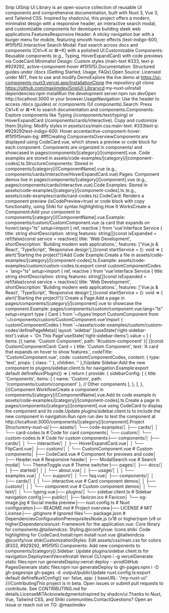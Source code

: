 Snip UISnip UI Library is an open-source collection of reusable UI components and comprehensive documentation, built with Nuxt 3, Vue 3, and Tailwind CSS. Inspired by shadcn/ui, this project offers a modern, minimalist design with a responsive header, an interactive search modal, and customizable components for developers building sleek web applications.FeaturesResponsive Header: A sticky navigation bar with a burger menu for mobile, featuring smooth hover effects (text-indigo-600, #f5f5f5).Interactive Search Modal: Fast search across docs and components (Ctrl+K or ⌘+K) with a polished UI.Customizable Components: Reusable components (e.g., Typing, HoverExpandCard) with code previews via CodeCard.Minimalist Design: Custom styles (main-text #333, text-p #929292, active-component-hover #f5f5f5).Documentation: Structured guides under /docs (Getting Started, Usage, FAQs).Open Source: Licensed under MIT, free to use and modify.DemoExplore the live demo at https://ui-components-nuxt3.vercel.app/InstallationClone the repository:git clone https://github.com/maxiimdev/SnipUI-Librarycd my-nuxt-uiInstall dependencies:npm installRun the development server:npm run devOpen http://localhost:3000 in your browser.UsageNavigation: Use the header to access /docs (guides) or /components (UI components).Search: Press Ctrl+K or ⌘+K to search documentation and components.Components: Explore components like Typing (/components/text/typing) or HoverExpandCard (/components/cards/interactive). Copy and customize them.Styling: Modify styles in assets/css/main.css:main-text: #333text-p: #929292text-indigo-600: Hover accentactive-component-hover: #f5f5f5main-bg: #fffCreating ComponentsOverviewComponents are displayed using CodeCard.vue, which shows a preview or code block for each component. Components are organized in components/ and showcased in pages/components/\[category\]/\[component\].vue. Code examples are stored in assets/code-examples/\[category\]/\[component-codes\].ts.StructureComponents: Stored in components/\[category\]/\[ComponentName\].vue (e.g., components/cards/interactive/HoverExpandCard.vue).Pages: Component demos live in pages/components/\[category\]/\[component\].vue (e.g., pages/components/cards/interactive.vue).Code Examples: Stored in assets/code-examples/\[category\]/\[component-codes\].ts (e.g., assets/code-examples/cards/card-codes.ts).CodeCard: Renders a component preview (isCodePreview=true) or code block with copy functionality, using Shiki for syntax highlighting.How It WorksCreate a Component:Add your component to components/\[category\]/\[ComponentName\].vue.Example: components/custom/CustomComponent.vue (a card that expands on hover):lang</em>="ts" <em class="slate-italic">setup</em>>import { ref, reactive } from &#x27;vue&#x27;interface Service { title: string shortDescription: string features: string\[\]}const isExpanded = ref<boolean>(false)const service = reactive<Service>({ title: &#x27;Web Development&#x27;, shortDescription: &#x27;Building modern web applications.&#x27;, features: \[&#x27;Vue.js & React&#x27;, &#x27;TypeScript&#x27;, &#x27;Responsive design&#x27;\],})const startService = (): void => { alert(&#x27;Starting the project!&#x27;)}Add Code Example:Create a file in assets/code-examples/\[category\]/\[component-codes\].ts.Example: assets/code-examples/custom/custom-codes.ts:export const customComponentCodes = \`lang</em>="ts" <em class="slate-italic">setup</em>>import { ref, reactive } from &#x27;vue&#x27;interface Service { title: string shortDescription: string features: string\[\]}const isExpanded = ref<boolean>(false)const service = reactive<Service>({ title: &#x27;Web Development&#x27;, shortDescription: &#x27;Building modern web applications.&#x27;, features: \[&#x27;Vue.js & React&#x27;, &#x27;TypeScript&#x27;, &#x27;Responsive design&#x27;\],})const startService = (): void => { alert(&#x27;Starting the project!&#x27;)}\`Create a Page:Add a page in pages/components/\[category\]/\[component\].vue to showcase the component.Example: pages/components/custom/component.vue:lang</em>="ts" <em class="slate-italic">setup</em>>import type { Card } from &#x27;~/types&#x27;import CustomComponent from &#x27;~/components/custom/CustomComponent.vue&#x27;import { customComponentCodes } from &#x27;~/assets/code-examples/custom/custom-codes&#x27;definePageMeta({ layout: &#x27;sidebar&#x27; })useState(&#x27;right-sidebar-text&#x27;).value = &#x27;On This Page&#x27;useState(&#x27;right-sidebar-items&#x27;).value = \[ { items: \[{ name: &#x27;Custom Component&#x27;, path: &#x27;#custom-component&#x27; }\] }\]const CustomComponentCard: Card = { title: &#x27;Custom Component&#x27;, text: &#x27;A card that expands on hover to show features.&#x27;, codeTitle: &#x27;CustomComponent.vue&#x27;, code: customComponentCodes, content: { type: &#x27;text&#x27;, props: { class: &#x27;&#x27; }, children: &#x27;&#x27; },}Update Sidebar:Add the new component to plugins/sidebar.client.ts for navigation.Example:export default defineNuxtPlugin(() => { return { provide: { sidebarConfig: \[ { title: 'Components', items: \[ { name: 'Custom', path: '/components/custom/component' }, // Other components \], }, \], }, }})Component WorkflowCreate a component in components/\[category\]/\[ComponentName\].vue.Add its code example in assets/code-examples/\[category\]/\[component-codes\].ts.Create a page in pages/components/\[category\]/\[component\].vue using CodeCard to display the component and its code.Update plugins/sidebar.client.ts to include the new component in navigation.Run npm run dev to test the component at http://localhost:3000/components/\[category\]/\[component\].Project Structuremy-nuxt-ui/├── assets/│ └── code-examples/│ ├── cards/│ │ └── card-codes.ts # Code for card components│ └── custom/│ └── custom-codes.ts # Code for custom components├── components/│ ├── cards/│ │ └── interactive/│ │ ├── HoverExpandCard.vue│ │ └── FlipCard.vue│ ├── custom/│ │ └── CustomComponent.vue # Custom components│ ├── CodeCard.vue # Component for previews and code│ ├── Header.vue # Responsive header│ ├── ModalSearch.vue # Search modal│ └── ThemeToggle.vue # Theme switcher├── pages/│ ├── docs/│ │ ├── started/│ │ │ └── about.vue│ │ ├── usage/│ │ │ └── examples.vue│ │ └── support/│ │ └── faq.vue│ ├── components/│ │ ├── cards/│ │ │ └── interactive.vue # Card component demos│ │ ├── custom/│ │ │ └── component.vue # Custom component demos│ │ └── text/│ │ └── typing.vue├── plugins/│ └── sidebar.client.ts # Sidebar navigation config├── public/│ ├── favicon.ico # Favicon│ └── og-image.jpg # Social media preview├── nuxt.config.ts # Nuxt configuration├── README.md # Project overview├── LICENSE # MIT License├── .gitignore # Ignored files└── package.json # DependenciesConfigurationPrerequisitesNode.js (v18 or higher)npm (v9 or higher)Dependenciesnuxt: Framework for the application.vue: Core library for components.@tailwindcss: Styling.@iconify/vue: Icons.shiki: Code highlighting for CodeCard.Install:npm install nuxt vue @tailwindcss @iconify/vue shikiCustomizationStyles: Edit assets/css/main.css for colors (#333, #929292, #f5f5f5).Components: Add new components to components/\[category\]/.Sidebar: Update plugins/sidebar.client.ts for navigation.DeploymentVercelInstall Vercel CLI:npm i -g vercelGenerate static files:npm run generateDeploy:vercel deploy --prodGitHub PagesGenerate static files:npm run generateDeploy to gh-pages:npm i -D gh-pagesnpx gh-pages -d .output/publicUpdate nuxt.config.ts:export default defineNuxtConfig({ ssr: false, app: { baseURL: '/my-nuxt-ui/' }})ContributingThis project is in beta. Open issues or submit pull requests to contribute. See CONTRIBUTING.md for details.LicenseMITAcknowledgmentsInspired by shadcn/ui.Thanks to Nuxt, Vue, Tailwind CSS, and Shiki communities.ContactQuestions? Open an issue or reach out on TG: @maxiimdev